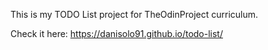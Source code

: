 This is my TODO List project for TheOdinProject curriculum.

Check it here: https://danisolo91.github.io/todo-list/